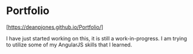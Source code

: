# Portfolio

[https://deanpjones.github.io/Portfolio/]

I have just started working on this, it is still a work-in-progress. I am trying to utilize some of my AngularJS skills that I learned.
